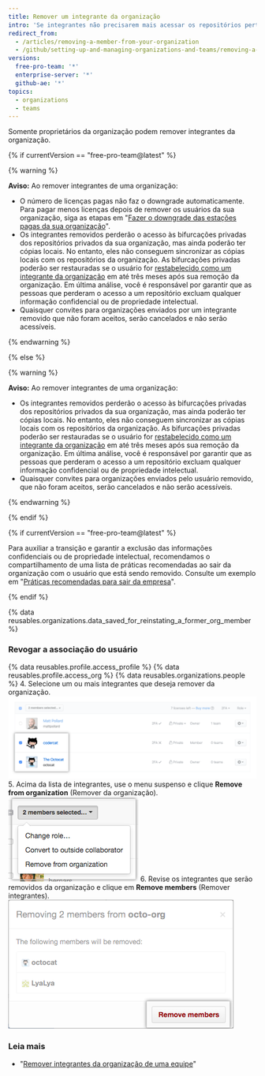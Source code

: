 ```yaml
---
title: Remover um integrante da organização
intro: 'Se integrantes não precisarem mais acessar os repositórios pertencentes à organização, você poderá removê-los da organização.'
redirect_from:
  - /articles/removing-a-member-from-your-organization
  - /github/setting-up-and-managing-organizations-and-teams/removing-a-member-from-your-organization
versions:
  free-pro-team: '*'
  enterprise-server: '*'
  github-ae: '*'
topics:
  - organizations
  - teams
---
```

Somente proprietários da organização podem remover integrantes da organização.

{% if currentVersion == "free-pro-team@latest" %}

{% warning %}

**Aviso:** Ao remover integrantes de uma organização:
- O número de licenças pagas não faz o downgrade automaticamente. Para pagar menos licenças depois de remover os usuários da sua organização, siga as etapas em "[Fazer o downgrade das estações pagas da sua organização](/articles/downgrading-your-organization-s-paid-seats)".
- Os integrantes removidos perderão o acesso às bifurcações privadas dos repositórios privados da sua organização, mas ainda poderão ter cópias locais. No entanto, eles não conseguem sincronizar as cópias locais com os repositórios da organização. As bifurcações privadas poderão ser restauradas se o usuário for [restabelecido como um integrante da organização](/articles/reinstating-a-former-member-of-your-organization) em até três meses após sua remoção da organização. Em última análise, você é responsável por garantir que as pessoas que perderam o acesso a um repositório excluam qualquer informação confidencial ou de propriedade intelectual.
- Quaisquer convites para organizações enviados por um integrante removido que não foram aceitos, serão cancelados e não serão acessíveis.

{% endwarning %}

{% else %}

{% warning %}

**Aviso:** Ao remover integrantes de uma organização:
 - Os integrantes removidos perderão o acesso às bifurcações privadas dos repositórios privados da sua organização, mas ainda poderão ter cópias locais. No entanto, eles não conseguem sincronizar as cópias locais com os repositórios da organização. As bifurcações privadas poderão ser restauradas se o usuário for [restabelecido como um integrante da organização](/articles/reinstating-a-former-member-of-your-organization) em até três meses após sua remoção da organização. Em última análise, você é responsável por garantir que as pessoas que perderam o acesso a um repositório excluam qualquer informação confidencial ou de propriedade intelectual.
 - Quaisquer convites para organizações enviados pelo usuário removido, que não foram aceitos, serão cancelados e não serão acessíveis.

{% endwarning %}

{% endif %}

{% if currentVersion == "free-pro-team@latest" %}

Para auxiliar a transição e garantir a exclusão das informações confidenciais ou de propriedade intelectual, recomendamos o compartilhamento de uma lista de práticas recomendadas ao sair da organização com o usuário que está sendo removido. Consulte um exemplo em "[Práticas recomendadas para sair da empresa](/articles/best-practices-for-leaving-your-company/)".

{% endif %}

{% data reusables.organizations.data_saved_for_reinstating_a_former_org_member %}

### Revogar a associação do usuário

{% data reusables.profile.access_profile %}
{% data reusables.profile.access_org %}
{% data reusables.organizations.people %}
4. Selecione um ou mais integrantes que deseja remover da organização. ![Lista de integrantes com dois integrantes selecionados](/assets/images/help/teams/list-of-members-selected-bulk.png)
5. Acima da lista de integrantes, use o menu suspenso e clique **Remove from organization** (Remover da organização). ![Menu suspenso com opção de remover integrantes](/assets/images/help/teams/user-bulk-management-options.png)
6. Revise os integrantes que serão removidos da organização e clique em **Remove members** (Remover integrantes). ![Lista de integrantes que serão removidos e botão Remove members (Remover integrantes)](/assets/images/help/teams/confirm-remove-members-bulk.png)

### Leia mais

- "[Remover integrantes da organização de uma equipe](/articles/removing-organization-members-from-a-team)"
